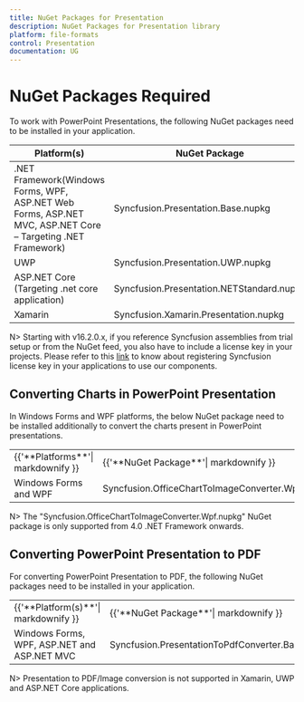 ```yaml
---
title: NuGet Packages for Presentation
description: NuGet Packages for Presentation library
platform: file-formats
control: Presentation
documentation: UG
---
```

# NuGet Packages Required

To work with PowerPoint Presentations, the following NuGet packages need to be installed in your application.

<table>
<tr>
<thead>
<th><b>Platform(s)</b></th>
<th><b>NuGet Package</b></th>
</thead>
</tr>
<tr>
<td>
.NET Framework(Windows Forms, WPF, ASP.NET Web Forms, ASP.NET MVC, ASP.NET Core – Targeting .NET Framework)
</td>
<td>
Syncfusion.Presentation.Base.nupkg
</td>
</tr>
<tr>
<td>
UWP
</td>
<td>
Syncfusion.Presentation.UWP.nupkg
</td>
</tr>
<tr>
<td>
ASP.NET Core (Targeting .net core application)
</td>
<td>
Syncfusion.Presentation.NETStandard.nupkg
</td>
</tr>
<tr>
<td>
Xamarin
</td>
<td>
Syncfusion.Xamarin.Presentation.nupkg
</td>
</tr>
</table>

N> Starting with v16.2.0.x, if you reference Syncfusion assemblies from trial setup or from the NuGet feed, you also have to include a license key in your projects. Please refer to this [link](https://help.syncfusion.com/common/essential-studio/licensing/license-key) to know about registering Syncfusion license key in your applications to use our components.

## Converting Charts in PowerPoint Presentation

In Windows Forms and WPF platforms, the below NuGet package need to be installed additionally to convert the charts present in PowerPoint presentations.

<table>
<tr>
<td>
{{'**Platforms**'| markdownify }}
</td>
<td>
{{'**NuGet Package**'| markdownify }}
</td>
</tr>
<tr>
<td>
Windows Forms and WPF
</td>
<td>
Syncfusion.OfficeChartToImageConverter.Wpf.nupkg
</td>
</tr>
</table>

N> The "Syncfusion.OfficeChartToImageConverter.Wpf.nupkg" NuGet package is only supported from 4.0 .NET Framework onwards.

## Converting PowerPoint Presentation to PDF

For converting PowerPoint Presentation to PDF, the following NuGet packages need to be installed in your application.

<table>
<tr>
<td>
{{'**Platform(s)**'| markdownify }}
</td>
<td>
{{'**NuGet Package**'| markdownify }}
</td>
</tr>
<tr>
<td>
Windows Forms, WPF, ASP.NET and ASP.NET MVC 
</td>
<td>
Syncfusion.PresentationToPdfConverter.Base.nupkg
</td>
</tr>
</table>

N> Presentation to PDF/Image conversion is not supported in Xamarin, UWP and ASP.NET Core applications. 
